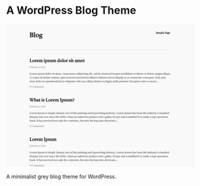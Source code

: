 # A WordPress Blog Theme

<img src="screenshot.png" width="900" />

A minimalist grey blog theme for WordPress.